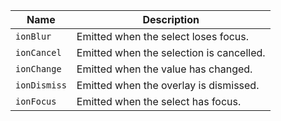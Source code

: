 
| Name | Description |
| --- | --- |
| `ionBlur` | Emitted when the select loses focus. |
| `ionCancel` | Emitted when the selection is cancelled. |
| `ionChange` | Emitted when the value has changed. |
| `ionDismiss` | Emitted when the overlay is dismissed. |
| `ionFocus` | Emitted when the select has focus. |

